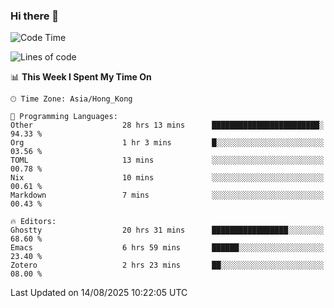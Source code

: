 ### Hi there 👋

<!--
**nicehiro/nicehiro** is a ✨ _special_ ✨ repository because its `README.md` (this file) appears on your GitHub profile.

Here are some ideas to get you started:

- 🔭 I’m currently working on ...
- 🌱 I’m currently learning ...
- 👯 I’m looking to collaborate on ...
- 🤔 I’m looking for help with ...
- 💬 Ask me about ...
- 📫 How to reach me: ...
- 😄 Pronouns: ...
- ⚡ Fun fact: ...
-->

<!--START_SECTION:waka-->
![Code Time](http://img.shields.io/badge/Code%20Time-899%20hrs%203%20mins-blue)

![Lines of code](https://img.shields.io/badge/From%20Hello%20World%20I%27ve%20Written-1.7%20million%20lines%20of%20code-blue)

📊 **This Week I Spent My Time On** 

```text
🕑︎ Time Zone: Asia/Hong_Kong

💬 Programming Languages: 
Other                    28 hrs 13 mins      ████████████████████████░   94.33 % 
Org                      1 hr 3 mins         █░░░░░░░░░░░░░░░░░░░░░░░░   03.56 % 
TOML                     13 mins             ░░░░░░░░░░░░░░░░░░░░░░░░░   00.78 % 
Nix                      10 mins             ░░░░░░░░░░░░░░░░░░░░░░░░░   00.61 % 
Markdown                 7 mins              ░░░░░░░░░░░░░░░░░░░░░░░░░   00.43 % 

🔥 Editors: 
Ghostty                  20 hrs 31 mins      █████████████████░░░░░░░░   68.60 % 
Emacs                    6 hrs 59 mins       ██████░░░░░░░░░░░░░░░░░░░   23.40 % 
Zotero                   2 hrs 23 mins       ██░░░░░░░░░░░░░░░░░░░░░░░   08.00 % 
```


 Last Updated on 14/08/2025 10:22:05 UTC
<!--END_SECTION:waka-->
